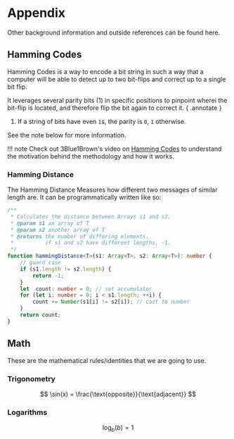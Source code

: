 # Appendix

Other background information and outside references can be found here.

## Hamming Codes

Hamming Codes is a way to encode a bit string in such a way
that a computer will be able to detect up to two bit-flips
and correct up to a single bit flip.

It leverages several parity bits (1) in specific positions to pinpoint wherei the bit-flip is located, 
and therefore flip the bit again to correct it.
{ .annotate } 

1. If a string of bits have even `1`s, 
   the parity is `0`, `1` otherwise.

See the note below for more information.

!!! note
    Check out 3Blue1Brown's video on 
    [Hamming Codes](https://www.youtube.com/watch?v=X8jsijhllIA)
    to understand the motivation behind the methodology and
    how it works. 

### Hamming Distance
The Hamming Distance Measures how different two messages of similar length are. It can be programmatically written like so:

```ts title="TypeScript"
/**
 * Calculates the distance between Arrays s1 and s2.
 * @param s1 an array of T
 * @param s2 another array of T
 * @returns the number of differing elements.
 *          if s1 and s2 have different lengths, -1.
 */
function hammingDistance<T>(s1: Array<T>, s2: Array<T>): number {
    // guard case
    if (s1.length != s2.length) {
        return -1;
    }
    let  count: number = 0; // set accumulator
    for (let i: number = 0; i < s1.length; ++i) {
        count += Number(s1[i] != s2[i]); // cast to number
    }
    return count;
}
```

## Math

These are the mathematical rules/identities that we are
going to use.

### Trigonometry

$$
    \sin(x) = \frac{\text{opposite}}{\text{adjacent}}
$$

### Logarithms

$$
\begin{equation}
    \log_b(b) = 1
\end{equation}
$$
